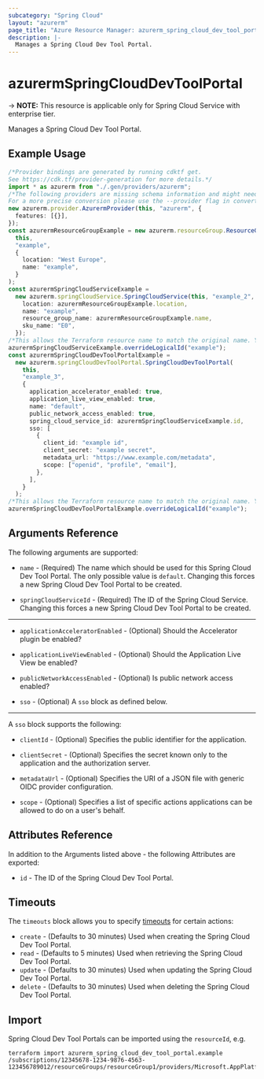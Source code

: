 ```yaml
---
subcategory: "Spring Cloud"
layout: "azurerm"
page_title: "Azure Resource Manager: azurerm_spring_cloud_dev_tool_portal"
description: |-
  Manages a Spring Cloud Dev Tool Portal.
---
```


# azurermSpringCloudDevToolPortal

\-> **NOTE:** This resource is applicable only for Spring Cloud Service with enterprise tier.

Manages a Spring Cloud Dev Tool Portal.

## Example Usage

```typescript
/*Provider bindings are generated by running cdktf get.
See https://cdk.tf/provider-generation for more details.*/
import * as azurerm from "./.gen/providers/azurerm";
/*The following providers are missing schema information and might need manual adjustments to synthesize correctly: azurerm.
For a more precise conversion please use the --provider flag in convert.*/
new azurerm.provider.AzurermProvider(this, "azurerm", {
  features: [{}],
});
const azurermResourceGroupExample = new azurerm.resourceGroup.ResourceGroup(
  this,
  "example",
  {
    location: "West Europe",
    name: "example",
  }
);
const azurermSpringCloudServiceExample =
  new azurerm.springCloudService.SpringCloudService(this, "example_2", {
    location: azurermResourceGroupExample.location,
    name: "example",
    resource_group_name: azurermResourceGroupExample.name,
    sku_name: "E0",
  });
/*This allows the Terraform resource name to match the original name. You can remove the call if you don't need them to match.*/
azurermSpringCloudServiceExample.overrideLogicalId("example");
const azurermSpringCloudDevToolPortalExample =
  new azurerm.springCloudDevToolPortal.SpringCloudDevToolPortal(
    this,
    "example_3",
    {
      application_accelerator_enabled: true,
      application_live_view_enabled: true,
      name: "default",
      public_network_access_enabled: true,
      spring_cloud_service_id: azurermSpringCloudServiceExample.id,
      sso: [
        {
          client_id: "example id",
          client_secret: "example secret",
          metadata_url: "https://www.example.com/metadata",
          scope: ["openid", "profile", "email"],
        },
      ],
    }
  );
/*This allows the Terraform resource name to match the original name. You can remove the call if you don't need them to match.*/
azurermSpringCloudDevToolPortalExample.overrideLogicalId("example");

```

## Arguments Reference

The following arguments are supported:

*   `name` - (Required) The name which should be used for this Spring Cloud Dev Tool Portal. The only possible value is `default`. Changing this forces a new Spring Cloud Dev Tool Portal to be created.

*   `springCloudServiceId` - (Required) The ID of the Spring Cloud Service. Changing this forces a new Spring Cloud Dev Tool Portal to be created.

***

*   `applicationAcceleratorEnabled` - (Optional) Should the Accelerator plugin be enabled?

*   `applicationLiveViewEnabled` - (Optional) Should the Application Live View be enabled?

*   `publicNetworkAccessEnabled` - (Optional) Is public network access enabled?

*   `sso` - (Optional) A `sso` block as defined below.

***

A `sso` block supports the following:

*   `clientId` - (Optional) Specifies the public identifier for the application.

*   `clientSecret` - (Optional) Specifies the secret known only to the application and the authorization server.

*   `metadataUrl` - (Optional) Specifies the URI of a JSON file with generic OIDC provider configuration.

*   `scope` - (Optional) Specifies a list of specific actions applications can be allowed to do on a user's behalf.

## Attributes Reference

In addition to the Arguments listed above - the following Attributes are exported:

* `id` - The ID of the Spring Cloud Dev Tool Portal.

## Timeouts

The `timeouts` block allows you to specify [timeouts](https://www.terraform.io/language/resources/syntax#operation-timeouts) for certain actions:

* `create` - (Defaults to 30 minutes) Used when creating the Spring Cloud Dev Tool Portal.
* `read` - (Defaults to 5 minutes) Used when retrieving the Spring Cloud Dev Tool Portal.
* `update` - (Defaults to 30 minutes) Used when updating the Spring Cloud Dev Tool Portal.
* `delete` - (Defaults to 30 minutes) Used when deleting the Spring Cloud Dev Tool Portal.

## Import

Spring Cloud Dev Tool Portals can be imported using the `resourceId`, e.g.

```console
terraform import azurerm_spring_cloud_dev_tool_portal.example /subscriptions/12345678-1234-9876-4563-123456789012/resourceGroups/resourceGroup1/providers/Microsoft.AppPlatform/Spring/service1/DevToolPortals/default
```
